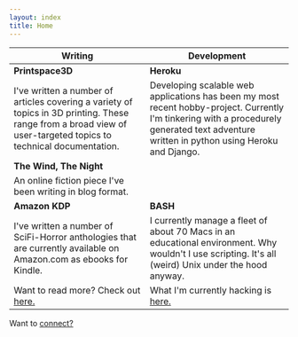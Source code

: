 ```yaml
---
layout: index
title: Home
---
```


<i class="fa fa-pencil-square-o"></i> Writing | <i class="fa fa-desktop"></i> Development
---- | ----
__Printspace3D__ | __Heroku__
I've written a number of articles covering a variety of topics in 3D printing. These range from a broad view of user-targeted topics to technical documentation. | Developing scalable web applications has been my most recent hobby-project. Currently I'm tinkering with a procedurely generated text adventure written in python using Heroku and Django.
**The Wind, The Night** |   
An online fiction piece I've been writing in blog format. |
**Amazon KDP** | **BASH**
I've written a number of SciFi-Horror anthologies that are currently available on Amazon.com as ebooks for Kindle. | I currently manage a fleet of about 70 Macs in an educational environment. Why wouldn't I use scripting. It's all (weird) Unix under the hood anyway.
Want to read more? Check out [here.](/writing) | What I'm currently hacking is [here.](/development)

Want to [<i class="fa fa-handshake-o"></i> connect?](/contact)
